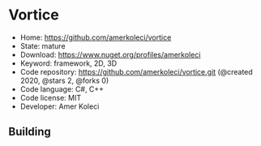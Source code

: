 # Vortice

- Home: https://github.com/amerkoleci/vortice
- State: mature
- Download: https://www.nuget.org/profiles/amerkoleci
- Keyword: framework, 2D, 3D
- Code repository: https://github.com/amerkoleci/vortice.git (@created 2020, @stars 2, @forks 0)
- Code language: C#, C++
- Code license: MIT
- Developer: Amer Koleci

## Building
